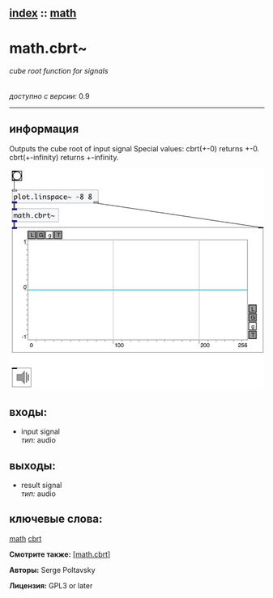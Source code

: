 [index](index.html) :: [math](category_math.html)
---

# math.cbrt~

###### cube root function for signals

*доступно с версии:* 0.9

---


## информация
Outputs the cube root of input signal Special values: cbrt(+-0) returns +-0. cbrt(+-infinity) returns +-infinity.


[![example](../examples/img/math.cbrt~.jpg)](../examples/pd/math.cbrt~.pd)









## входы:

* input signal<br>
_тип:_ audio



## выходы:

* result signal<br>
_тип:_ audio



## ключевые слова:

[math](keywords/math.html)
[cbrt](keywords/cbrt.html)



**Смотрите также:**
[\[math.cbrt\]](math.cbrt.html)




**Авторы:** Serge Poltavsky




**Лицензия:** GPL3 or later





